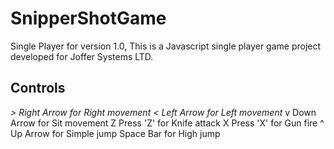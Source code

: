 # SnipperShotGame
Single Player for version 1.0, This is a Javascript single player game project developed for Joffer Systems LTD.

## Controls

*>  Right Arrow for Right movement*
*<  Left Arrow for Left movement*
v  Down Arrow for Sit movement
Z  Press 'Z' for Knife attack
X  Press 'X' for Gun fire
^  Up Arrow for Simple jump
   Space Bar for High jump
